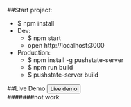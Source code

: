 ##Start project:
- $ npm install
- Dev:
    - $ npm start 
    - open http://localhost:3000
- Production:
    - $ npm install -g pushstate-server
    - $ npm run build
    - $ pushstate-server build
    
##Live Demo
<button>Live demo</button>  
#######not work